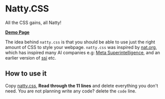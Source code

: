 # Natty.CSS

All the CSS gains, all Natty! 

[**Demo Page**](https://htmlpreview.github.io/?https://github.com/btbytes/natty.css/blob/main/index.html)

The idea behind `natty.css` is that you should be able to use just the right 
amount of CSS to style your webpage. `natty.css` was inspired by [nat.org](https://nat.org),
which has inspired many AI companies e.g: [Meta Superintelligence](https://www.meta.com/superintelligence/), and an earlier version of [ssi](https://ssi.inc) etc.


## How to use it

Copy [natty.css](natty.css), **Read through the 11 lines** and delete everything
you don't need. You are not planning write any code? delete the `code` line.

